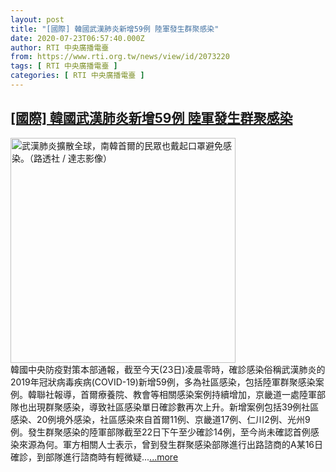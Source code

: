 ```yaml
---
layout: post
title: "[國際] 韓國武漢肺炎新增59例 陸軍發生群聚感染"
date: 2020-07-23T06:57:40.000Z
author: RTI 中央廣播電臺
from: https://www.rti.org.tw/news/view/id/2073220
tags: [ RTI 中央廣播電臺 ]
categories: [ RTI 中央廣播電臺 ]
---
```

<!--1595487460000-->
[[國際] 韓國武漢肺炎新增59例 陸軍發生群聚感染](https://www.rti.org.tw/news/view/id/2073220)
------

<div>
<img src="https://static.rti.org.tw/assets/thumbnails/2020/01/30/e7eef31a35c52d6a469bb60cc3078439.jpg" width="360" alt="武漢肺炎擴散全球，南韓首爾的民眾也戴起口罩避免感染。（路透社 / 達志影像）" title="武漢肺炎擴散全球，南韓首爾的民眾也戴起口罩避免感染。（路透社 / 達志影像）"><br>韓國中央防疫對策本部通報，截至今天(23日)凌晨零時，確診感染俗稱武漢肺炎的2019年冠狀病毒疾病(COVID-19)新增59例，多為社區感染，包括陸軍群聚感染案例。韓聯社報導，首爾療養院、教會等相關感染案例持續增加，京畿道一處陸軍部隊也出現群聚感染，導致社區感染單日確診數再次上升。新增案例包括39例社區感染、20例境外感染，社區感染來自首爾11例、京畿道17例、仁川2例、光州9例。發生群聚感染的陸軍部隊截至22日下午至少確診14例，至今尚未確認首例感染來源為何。軍方相關人士表示，曾到發生群聚感染部隊進行出路諮商的A某16日確診，到部隊進行諮商時有輕微疑...<a target="_blank" href="https://www.rti.org.tw/news/view/id/2073220">...more</a>
</div>

